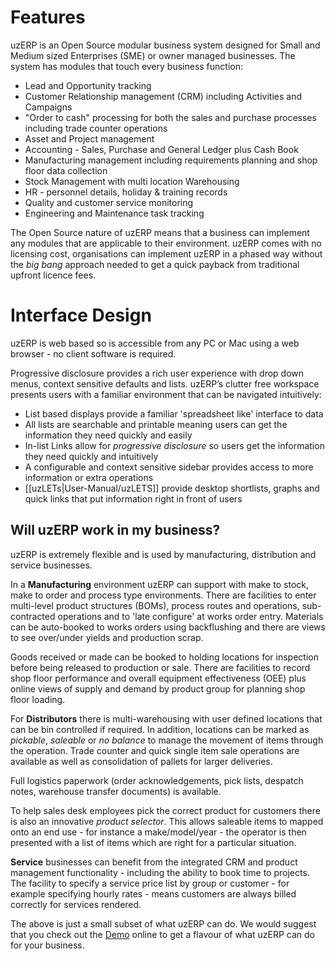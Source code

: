 # Features

uzERP is an Open Source modular business system designed for Small and Medium sized Enterprises (SME) or owner managed businesses. The system has modules that touch every business function:

* Lead and Opportunity tracking
* Customer Relationship management (CRM) including Activities and Campaigns
* "Order to cash" processing for both the sales and purchase processes including trade counter operations
* Asset and Project management
* Accounting - Sales, Purchase and General Ledger plus Cash Book
* Manufacturing management including requirements planning and shop floor data collection 
* Stock Management with multi location Warehousing
* HR - personnel details, holiday & training records
* Quality and customer service monitoring
* Engineering and Maintenance task tracking

The Open Source nature of uzERP means that a business can implement any modules that are applicable to their environment. uzERP comes with no licensing cost, organisations can implement uzERP in a phased way without the *big bang* approach needed to get a quick payback from traditional upfront licence fees.

# Interface Design

uzERP is web based so is accessible from any PC or Mac using a web browser - no client software is required.

Progressive disclosure provides a rich user experience with drop down menus, context sensitive defaults and lists. uzERP’s clutter free workspace presents users with a familiar environment that can be navigated intuitively:

* List based displays provide a familiar 'spreadsheet like' interface to data
* All lists are searchable and printable meaning users can get the information they need quickly and easily
* In-list Links allow for *progressive disclosure* so users get the information they need quickly and intuitively
* A configurable and context sensitive sidebar provides access to more information or extra operations
* [[uzLETs|User-Manual/uzLETS]] provide desktop shortlists, graphs and quick links that put information right in front of users 

## Will uzERP work in my business?

uzERP is extremely flexible and is used by manufacturing, distribution and service businesses.

In a **Manufacturing** environment uzERP can support with make to stock, make to order and process type environments. There are facilities to enter multi-level product structures (BOMs), process routes and operations, sub-contracted operations and to 'late configure' at works order entry. Materials can be auto-booked to works orders using backflushing and there are views to see over/under yields and production scrap.

Goods received or made can be booked to holding locations for inspection before being released to production or sale. There are facilities to record shop floor performance and overall equipment effectiveness (OEE) plus online views of supply and demand by product group for planning shop floor loading.

For **Distributors** there is multi-warehousing with user defined locations that can be bin controlled if required. In addition, locations can be marked as *pickable*, *saleable* or *no balance* to manage the movement of items through the operation. Trade counter and quick single item sale operations are available as well as consolidation of pallets for larger deliveries.

Full logistics paperwork (order acknowledgements, pick lists, despatch notes, warehouse transfer documents) is available.

To help sales desk employees pick the correct product for customers there is also an innovative *product selector*. This allows saleable items to mapped onto an end use - for instance a make/model/year - the operator is then presented with a list of items which are right for a particular situation.

**Service** businesses can benefit from the integrated CRM and product management functionality - including the ability to book time to projects. The facility to specify a service price list by group or customer - for example specifying hourly rates - means customers are always billed correctly for services rendered.

The above is just a small subset of what uzERP can do. We would suggest that you check out the [Demo](http://try.uzerp.com) online to get a flavour of what uzERP can do for your business.
